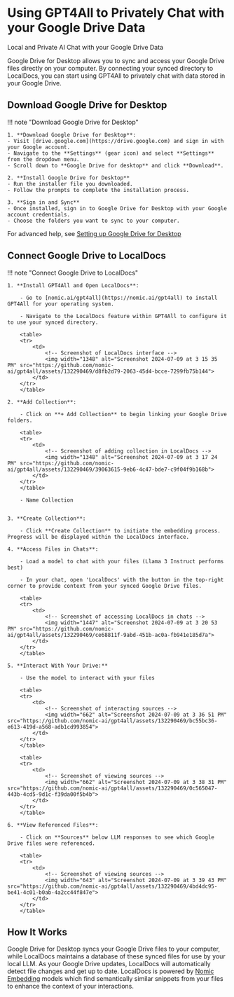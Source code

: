 # Using GPT4All to Privately Chat with your Google Drive Data
Local and Private AI Chat with your Google Drive Data

Google Drive for Desktop allows you to sync and access your Google Drive files directly on your computer. By connecting your synced directory to LocalDocs, you can start using GPT4All to privately chat with data stored in your Google Drive.

## Download Google Drive for Desktop

!!! note "Download Google Drive for Desktop"

    1. **Download Google Drive for Desktop**:
    - Visit [drive.google.com](https://drive.google.com) and sign in with your Google account.
    - Navigate to the **Settings** (gear icon) and select **Settings** from the dropdown menu.
    - Scroll down to **Google Drive for desktop** and click **Download**.

    2. **Install Google Drive for Desktop**
    - Run the installer file you downloaded.
    - Follow the prompts to complete the installation process.

    3. **Sign in and Sync**
    - Once installed, sign in to Google Drive for Desktop with your Google account credentials.
    - Choose the folders you want to sync to your computer.

For advanced help, see [Setting up Google Drive for Desktop](https://support.google.com/drive/answer/10838124?hl=en)
## Connect Google Drive to LocalDocs

!!! note "Connect Google Drive to LocalDocs"

    1. **Install GPT4All and Open LocalDocs**:
    
        - Go to [nomic.ai/gpt4all](https://nomic.ai/gpt4all) to install GPT4All for your operating system.
        
        - Navigate to the LocalDocs feature within GPT4All to configure it to use your synced directory.

        <table>
        <tr>
            <td>
                <!-- Screenshot of LocalDocs interface -->
                <img width="1348" alt="Screenshot 2024-07-09 at 3 15 35 PM" src="https://github.com/nomic-ai/gpt4all/assets/132290469/d8fb2d79-2063-45d4-bcce-7299fb75b144">
            </td>
        </tr>
        </table>

    2. **Add Collection**:
    
        - Click on **+ Add Collection** to begin linking your Google Drive folders.

        <table>
        <tr>
            <td>
                <!-- Screenshot of adding collection in LocalDocs -->
                <img width="1348" alt="Screenshot 2024-07-09 at 3 17 24 PM" src="https://github.com/nomic-ai/gpt4all/assets/132290469/39063615-9eb6-4c47-bde7-c9f04f9b168b">
            </td>
        </tr>
        </table>

        - Name Collection


    3. **Create Collection**:
    
        - Click **Create Collection** to initiate the embedding process. Progress will be displayed within the LocalDocs interface.

    4. **Access Files in Chats**:
    
        - Load a model to chat with your files (Llama 3 Instruct performs best)
        
        - In your chat, open 'LocalDocs' with the button in the top-right corner to provide context from your synced Google Drive files.

        <table>
        <tr>
            <td>
                <!-- Screenshot of accessing LocalDocs in chats -->
                <img width="1447" alt="Screenshot 2024-07-09 at 3 20 53 PM" src="https://github.com/nomic-ai/gpt4all/assets/132290469/ce68811f-9abd-451b-ac0a-fb941e185d7a">
            </td>
        </tr>
        </table>

    5. **Interact With Your Drive:**
    
        - Use the model to interact with your files
        
        <table>
        <tr>
            <td>
                <!-- Screenshot of interacting sources -->
                <img width="662" alt="Screenshot 2024-07-09 at 3 36 51 PM" src="https://github.com/nomic-ai/gpt4all/assets/132290469/bc55bc36-e613-419d-a568-adb1cd993854">
            </td>
        </tr>
        </table>

        <table>
        <tr>
            <td>
                <!-- Screenshot of viewing sources -->
                <img width="662" alt="Screenshot 2024-07-09 at 3 38 31 PM" src="https://github.com/nomic-ai/gpt4all/assets/132290469/0c565047-443b-4cd5-9d1c-f39da00f5b4b">
            </td>
        </tr>
        </table>
    
    6. **View Referenced Files**:
    
        - Click on **Sources** below LLM responses to see which Google Drive files were referenced.

        <table>
        <tr>
            <td>
                <!-- Screenshot of viewing sources -->
                <img width="643" alt="Screenshot 2024-07-09 at 3 39 43 PM" src="https://github.com/nomic-ai/gpt4all/assets/132290469/4bd4dc95-be41-4c01-b0ab-4a2cc44f847e">
            </td>
        </tr>
        </table>

## How It Works

Google Drive for Desktop syncs your Google Drive files to your computer, while LocalDocs maintains a database of these synced files for use by your local LLM. As your Google Drive updates, LocalDocs will automatically detect file changes and get up to date. LocalDocs is powered by [Nomic Embedding](https://docs.nomic.ai/atlas/capabilities/embeddings) models which find semantically similar snippets from your files to enhance the context of your interactions.
